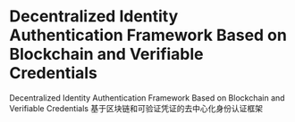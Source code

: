 # Decentralized Identity Authentication Framework Based on Blockchain and Verifiable Credentials
  Decentralized Identity Authentication Framework Based on Blockchain and Verifiable Credentials
  基于区块链和可验证凭证的去中心化身份认证框架
